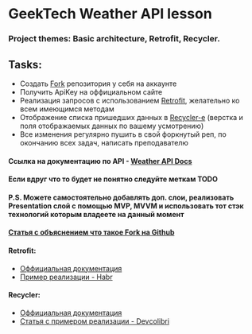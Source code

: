 # GeekTech Weather API lesson
### Project themes: Basic architecture, Retrofit, Recycler.

## Tasks:
   * Создать [Fork](#header_fork) репозитория у себя на аккаунте
   * Получить ApiKey на оффициальном сайте
   * Реализация запросов c использованием [Retrofit](#header_retrofit), желательно ко всем имеющимся методам 
   * Отображение списка пришедших данных в [Recycler-e](#header_recycler) (верстка и поля отображаемых данных по вашему усмотрению)
   * Все изменения регулярно пушить в свой форкнутый реп, по окончанию всех задач, написать преподавателю 
   
#### Ссылка на документацию по API - [Weather API Docs](https://openweathermap.org/api)

#### Если вдруг что то будет не понятно следуйте меткам TODO
#### P.S. Можете самостоятельно добавлять доп. слои, реализовать Presentation слой с помощью MVP, MVVM и использовать тот стэк технологий которым владеете на данный момент
    
#### <a name="header_fork">[Статья с объяснением что такое Fork на Github](http://gearmobile.github.io/git/fork-github/)</a>

#### <a name="header_retrofit"></a>Retrofit:
- [Оффициальная документация](https://square.github.io/retrofit/)
- [Пример реализации - Habr](https://habr.com/post/314028/)

#### <a name="header_recycler"></a>Recycler:
- [Оффициальная документация](https://developer.android.com/guide/topics/ui/layout/recyclerview)
- [Статья c примером реализации - Devсolibri](https://devcolibri.com/%D0%BA%D0%B0%D0%BA-%D1%80%D0%B0%D0%B1%D0%BE%D1%82%D0%B0%D1%82%D1%8C-%D1%81-recyclerview/)